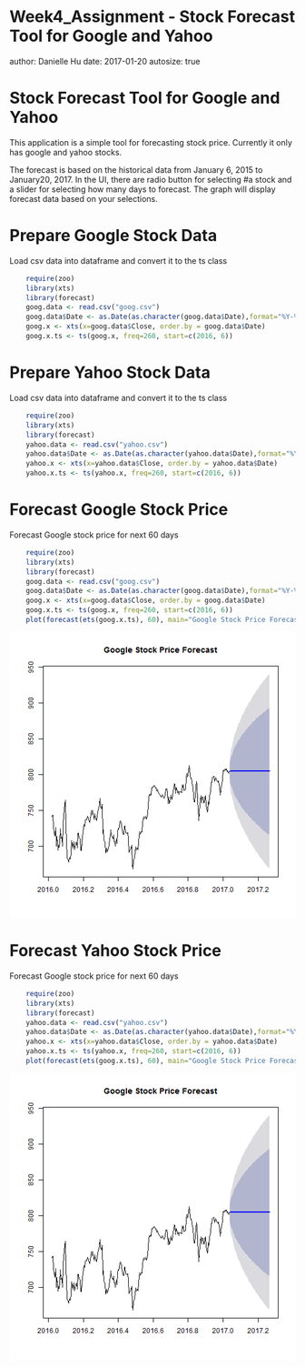Week4_Assignment - Stock Forecast Tool for Google and Yahoo
========================================================
author: Danielle Hu
date: 2017-01-20
autosize: true

Stock Forecast Tool for Google and Yahoo
========================================================
This application is a simple tool for forecasting stock price. Currently it only has google and yahoo stocks.

The forecast is based on the historical data from January 6, 2015 to January20, 2017. In the UI, there are radio button for selecting #a stock and a slider for selecting how many days to forecast. The graph will display forecast data based on your selections.

Prepare Google Stock Data
========================================================
Load csv data into dataframe and convert it to the ts class


```r
    require(zoo)
    library(xts)
    library(forecast)
    goog.data <- read.csv("goog.csv")
    goog.data$Date <- as.Date(as.character(goog.data$Date),format="%Y-%m-%d")
    goog.x <- xts(x=goog.data$Close, order.by = goog.data$Date)
    goog.x.ts <- ts(goog.x, freq=260, start=c(2016, 6))
```

Prepare Yahoo Stock Data
========================================================
Load csv data into dataframe and convert it to the ts class

```r
    require(zoo)
    library(xts)
    library(forecast)
    yahoo.data <- read.csv("yahoo.csv")
    yahoo.data$Date <- as.Date(as.character(yahoo.data$Date),format="%Y-%m-%d")
    yahoo.x <- xts(x=yahoo.data$Close, order.by = yahoo.data$Date)
    yahoo.x.ts <- ts(yahoo.x, freq=260, start=c(2016, 6))
```

Forecast Google Stock Price
========================================================
Forecast Google stock price for next 60 days

```r
    require(zoo)
    library(xts)
    library(forecast)
    goog.data <- read.csv("goog.csv")
    goog.data$Date <- as.Date(as.character(goog.data$Date),format="%Y-%m-%d")
    goog.x <- xts(x=goog.data$Close, order.by = goog.data$Date)
    goog.x.ts <- ts(goog.x, freq=260, start=c(2016, 6))
    plot(forecast(ets(goog.x.ts), 60), main="Google Stock Price Forecast", axes = TRUE)
```

<img src="Week4_Assignment-figure/unnamed-chunk-3-1.png" title="plot of chunk unnamed-chunk-3" alt="plot of chunk unnamed-chunk-3" style="display: block; margin: auto;" />


Forecast Yahoo Stock Price
========================================================
Forecast Google stock price for next 60 days

```r
    require(zoo)
    library(xts)
    library(forecast)
    yahoo.data <- read.csv("yahoo.csv")
    yahoo.data$Date <- as.Date(as.character(yahoo.data$Date),format="%Y-%m-%d")
    yahoo.x <- xts(x=yahoo.data$Close, order.by = yahoo.data$Date)
    yahoo.x.ts <- ts(yahoo.x, freq=260, start=c(2016, 6))
    plot(forecast(ets(goog.x.ts), 60), main="Google Stock Price Forecast", axes = TRUE)
```

<img src="Week4_Assignment-figure/unnamed-chunk-4-1.png" title="plot of chunk unnamed-chunk-4" alt="plot of chunk unnamed-chunk-4" style="display: block; margin: auto;" />
